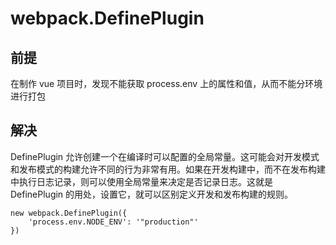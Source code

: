 
# webpack.DefinePlugin
## 前提
在制作 vue 项目时，发现不能获取 process.env 上的属性和值，从而不能分环境进行打包

## 解决
DefinePlugin 允许创建一个在编译时可以配置的全局常量。这可能会对开发模式和发布模式的构建允许不同的行为非常有用。如果在开发构建中，而不在发布构建中执行日志记录，则可以使用全局常量来决定是否记录日志。这就是 DefinePlugin 的用处，设置它，就可以区别定义开发和发布构建的规则。

```
new webpack.DefinePlugin({
    'process.env.NODE_ENV': '"production"'
})
```